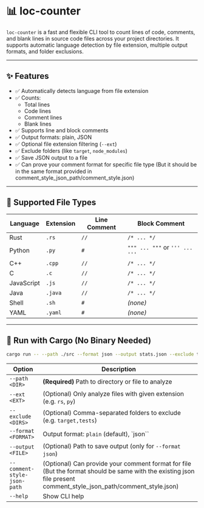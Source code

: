 # 📊 loc-counter

`loc-counter` is a fast and flexible CLI tool to count lines of code, comments, and blank lines in source code files across your project directories. It supports automatic language detection by file extension, multiple output formats, and folder exclusions.

---

## ✨ Features

- ✅ Automatically detects language from file extension
- ✅ Counts:
  - Total lines
  - Code lines
  - Comment lines
  - Blank lines
- ✅ Supports line and block comments
- ✅ Output formats: plain, JSON
- ✅ Optional file extension filtering (`--ext`)
- ✅ Exclude folders (like `target`, `node_modules`)
- ✅ Save JSON output to a file
- ✅ Can prove your comment format for specific file type (But it should be in the same format provided in comment_style_json_path/comment_style.json)

---

## 📂 Supported File Types

| Language     | Extension | Line Comment | Block Comment                 |
|--------------|-----------|--------------|-------------------------------|
| Rust         | `.rs`     | `//`         | `/* ... */`                   |
| Python       | `.py`     | `#`          | `""" ... """` or `''' ... '''`|
| C++          | `.cpp`    | `//`         | `/* ... */`                   |
| C            | `.c`      | `//`         | `/* ... */`                   |
| JavaScript   | `.js`     | `//`         | `/* ... */`                   |
| Java         | `.java`   | `//`         | `/* ... */`                   |
| Shell        | `.sh`     | `#`          | *(none)*                      |
| YAML         | `.yaml`   | `#`          | *(none)*                      |


---

## 🚀 Run with Cargo (No Binary Needed)

```bash
cargo run -- --path ./src --format json --output stats.json --exclude target --ext cpp --comment-style-json-path ./comment_style_json_path/comment_style.json
```


| Option                                 | Description                                                          |
| -------------------------------------- | -------------------------------------------------------------------- |
| `--path <DIR>`                         | **(Required)** Path to directory or file to analyze                  |
| `--ext <EXT>`                          | (Optional) Only analyze files with given extension (e.g. `rs`, `py`) |
| `--exclude <DIRS>`                     | (Optional) Comma-separated folders to exclude (e.g. `target,tests`)  |
| `--format <FORMAT>`                    | Output format: `plain` (default), `json``                            |
| `--output <FILE>`                      | (Optional) Path to save output (only for `--format json`)            |
| `--comment-style-json-path`            | (Optional) Can provide your comment format for file (But the format should be same with the existing json file present comment_style_json_path/comment_style.json)                  |
| `--help`                               | Show CLI help                                                        |


